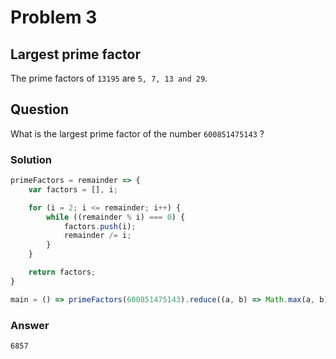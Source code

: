 # Problem 3
## Largest prime factor

The prime factors of `13195` are `5, 7, 13 and 29`.


## Question
What is the largest prime factor of the number `600851475143` ?

### Solution

```javascript
primeFactors = remainder => {
    var factors = [], i;

    for (i = 2; i <= remainder; i++) {
        while ((remainder % i) === 0) {
            factors.push(i);
            remainder /= i;
        }
    }

    return factors;
}

main = () => primeFactors(600851475143).reduce((a, b) => Math.max(a, b), 0);
```

### Answer
`6857`